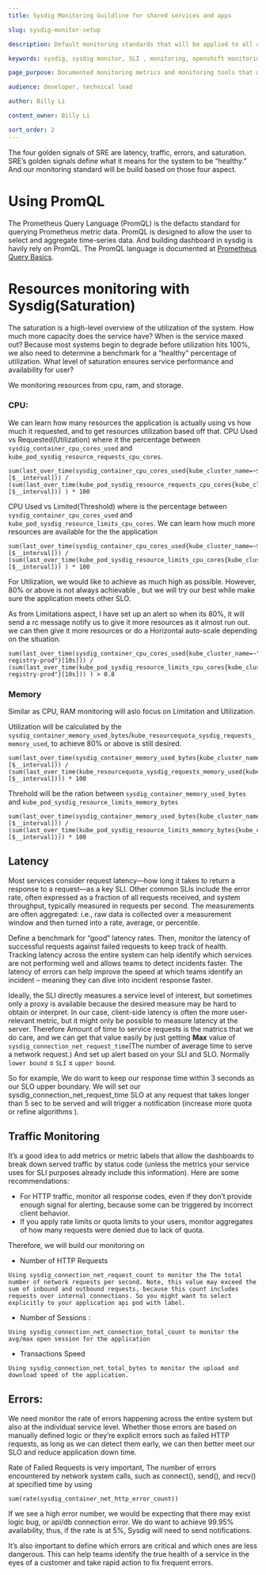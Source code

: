 ```yaml
---
title: Sysdig Monitoring Guildline for shared services and apps

slug: sysdig-monitor-setup

description: Default monitoring standards that will be applied to all our services and apps.

keywords: sysdig, sysdig monitor, SLI , monitoring, openshift monitoring, developer guide, team guide, team, configure

page_purpose: Documented monitoring metrics and monitoring tools that will describe the approach to monitoring and alerting that will be applied to all platform shared services and apps.

audience: developer, technical lead

author: Billy Li

content_owner: Billy Li

sort_order: 2
---
```


The four golden signals of SRE are latency, traffic, errors, and saturation. SRE’s golden signals define what it means for the system to be “healthy.”  And our monitoring standard will be build based on those four aspect.

# Using PromQL

The Prometheus Query Language (PromQL) is the defacto standard for querying Prometheus metric data. PromQL is designed to allow the user to select and aggregate time-series data. And building dashboard in sysdig is havily rely on PromQL. The PromQL language is documented at [Prometheus Query Basics](https://prometheus.io/docs/prometheus/latest/querying/basics/).

# Resources monitoring with Sysdig(Saturation)

The saturation is a high-level overview of the utilization of the system. How much more capacity does the service have? When is the service maxed out? Because most systems begin to degrade before utilization hits 100%, we also need to determine a benchmark for a “healthy” percentage of utilization. What level of saturation ensures service performance and availability for user?

We monitoring resources from cpu, ram, and storage.

### CPU:
We can learn how many resources the application is actually using vs how much it requested, and to get resources utilization based off that. CPU Used vs Requested(Utilization) where it the percentage between `sysdig_container_cpu_cores_used` and `kube_pod_sysdig_resource_requests_cpu_cores`. 

```
sum(last_over_time(sysdig_container_cpu_cores_used{kube_cluster_name=~$Cluster,kube_namespace_name=~$Namespace}[$__interval])) / (sum(last_over_time(kube_pod_sysdig_resource_requests_cpu_cores{kube_cluster_name=~$Cluster,kube_namespace_name=~$Namespace}[$__interval])) ) * 100
```

CPU Used vs Limited(Threshold) where is the percentage between `sysdig_container_cpu_cores_used` and `kube_pod_sysdig_resource_limits_cpu_cores`. We can learn how much more resources are available for the the application
```
sum(last_over_time(sysdig_container_cpu_cores_used{kube_cluster_name=~$Cluster,kube_namespace_name=~$Namespace}[$__interval])) / (sum(last_over_time(kube_pod_sysdig_resource_limits_cpu_cores{kube_cluster_name=~$Cluster,kube_namespace_name=~$Namespace}[$__interval])) ) * 100
```

For Utilization, we would like to achieve as much high as possible. However, 80% or above is not always achievable , but we will try our best while make sure the application meets other SLO.

As from Limitations aspect, I have set up an alert so when its 80%, it will send a rc message notify us to give it more resources as it almost run out. we can then give it more resources or do a Horizontal auto-scale depending on the situation.
```
sum(last_over_time(sysdig_container_cpu_cores_used{kube_cluster_name=~"silver",kube_namespace_name=~"platform-registry-prod"}[10s])) / (sum(last_over_time(kube_pod_sysdig_resource_limits_cpu_cores{kube_cluster_name=~"silver",kube_namespace_name=~"platform-registry-prod"}[10s])) ) > 0.8
```
### Memory

Similar as CPU, RAM monitoring will aslo focus on Limitation and Utilization.

Utilization will be calculated by the `sysdig_container_memory_used_bytes`/`kube_resourcequota_sysdig_requests_memory_used`, to achieve 80% or above is still desired.
```
sum(last_over_time(sysdig_container_memory_used_bytes{kube_cluster_name=~$Cluster,kube_namespace_name=~$Namespace}[$__interval])) / (sum(last_over_time(kube_resourcequota_sysdig_requests_memory_used{kube_cluster_name=~$Cluster,kube_namespace_name=~$Namespace}[$__interval]))) * 100
```

Threhold will be the ration between `sysdig_container_memory_used_bytes` and `kube_pod_sysdig_resource_limits_memory_bytes`

```
sum(last_over_time(sysdig_container_memory_used_bytes{kube_cluster_name=~$Cluster,kube_namespace_name=~$Namespace}[$__interval])) / (sum(last_over_time(kube_pod_sysdig_resource_limits_memory_bytes{kube_cluster_name=~$Cluster,kube_namespace_name=~$Namespace}[$__interval]))) * 100
```


## Latency
Most services consider request latency—how long it takes to return a response to a request—as a key SLI. Other common SLIs include the error rate, often expressed as a fraction of all requests received, and system throughput, typically measured in requests per second. The measurements are often aggregated: i.e., raw data is collected over a measurement window and then turned into a rate, average, or percentile.

Define a benchmark for “good” latency rates. Then, monitor the latency of successful requests against failed requests to keep track of health. Tracking latency across the entire system can help identify which services are not performing well and allows teams to detect incidents faster. The latency of errors can help improve the speed at which teams identify an incident – meaning they can dive into incident response faster.

Ideally, the SLI directly measures a service level of interest, but sometimes only a proxy is available because the desired measure may be hard to obtain or interpret. In our case, client-side latency is often the more user-relevant metric, but it might only be possible to measure latency at the server. Therefore Amount of time to service requests is the matrics that we do care, and we can get that value easily by just getting **Max** value of `sysdig_connection_net_request_time`(The number of average time to serve a network request.) And set up alert based on your SLI and SLO. Normally `lower bound` ≤ `SLI` ≤ `upper bound`. 

So for example, We do want to keep our response time within 3 seconds as our SLO upper boundary. We will set our sysdig_connection_net_request_time SLO at any request that takes longer than 5 sec to be served and will trigger a notification (increase more quota or refine algorithms ).

## Traffic Monitoring

It’s a good idea to add metrics or metric labels that allow the dashboards to break down served traffic by status code (unless the metrics your service uses for SLI purposes already include this information). Here are some recommendations:

* For HTTP traffic, monitor all response codes, even if they don’t provide enough signal for alerting, because some can be triggered by incorrect client behavior.
* If you apply rate limits or quota limits to your users, monitor aggregates of how many requests were denied due to lack of quota.

Therefore, we will build our monitoring on 
* Number of HTTP Requests
```
Using sysdig_connection_net_request_count to monitor the The total number of network requests per second. Note, this value may exceed the sum of inbound and outbound requests, because this count includes requests over internal connections. So you might want to select explicitly to your application api pod with label.
```
* Number of Sessions : 
```
Using sysdig_connection_net_connection_total_count to monitor the avg/max open session for the application
```
* Transactions Speed
```
Using sysdig_connection_net_total_bytes to monitor the upload and download speed of the application.
```


## Errors:

We need monitor the rate of errors happening across the entire system but also at the individual service level. Whether those errors are based on manually defined logic or they’re explicit errors such as failed HTTP requests, as long as we can detect them early, we can then better meet our SLO and reduce application down time.

Rate of Failed Requests is very important, The number of errors encountered by network system calls, such as connect(), send(), and recv() at specified time by using 
```
sum(rate(sysdig_container_net_http_error_count))
```
If we see a high error number, we would be expecting that there may exist logic bug, or api/db connection error. We do want to achieve 99.95% availability, thus, if the rate is at 5%, Sysdig will need to send notifications.



 It’s also important to define which errors are critical and which ones are less dangerous. This can help teams identify the true health of a service in the eyes of a customer and take rapid action to fix frequent errors.








